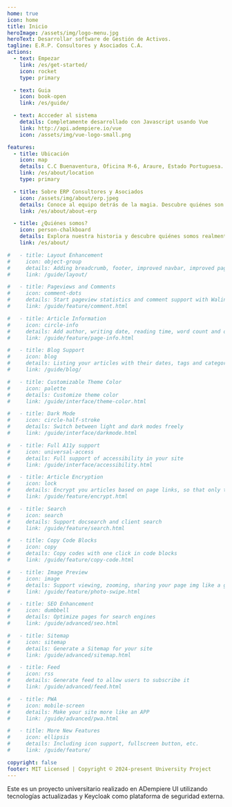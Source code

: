 ```yaml
---
home: true
icon: home
title: Inicio
heroImage: /assets/img/logo-menu.jpg
heroText: Desarrollar software de Gestión de Activos.
tagline: E.R.P. Consultores y Asociados C.A.
actions:
  - text: Empezar
    link: /es/get-started/
    icon: rocket
    type: primary

  - text: Guia
    icon: book-open
    link: /es/guide/

  - text: Accceder al sistema
    details: Completamente desarrollado con Javascript usando Vue
    link: http://api.adempiere.io/vue
    icon: /assets/img/vue-logo-small.png

features:
  - title: Ubicación 
    icon: map
    details: C.C Buenaventura, Oficina M-6, Araure, Estado Portuguesa. Venezuela.
    link: /es/about/location
    type: primary 

  - title: Sobre ERP Consultores y Asociados
    icon: /assets/img/about/erp.jpeg
    details: Conoce al equipo detrás de la magia. Descubre quiénes son los artífices que hacen posible este proyecto.
    link: /es/about/about-erp

  - title: ¿Quiénes somos?
    icon: person-chalkboard
    details: Explora nuestra historia y descubre quiénes somos realmente
    link: /es/about/

#   - title: Layout Enhancement
#     icon: object-group
#     details: Adding breadcrumb, footer, improved navbar, improved page nav and etc.
#     link: /guide/layout/

#   - title: Pageviews and Comments
#     icon: comment-dots
#     details: Start pageview statistics and comment support with Waline
#     link: /guide/feature/comment.html

#   - title: Article Information
#     icon: circle-info
#     details: Add author, writing date, reading time, word count and other information to your article
#     link: /guide/feature/page-info.html

#   - title: Blog Support
#     icon: blog
#     details: Listing your articles with their dates, tags and categories with some awesome layouts
#     link: /guide/blog/

#   - title: Customizable Theme Color
#     icon: palette
#     details: Customize theme color
#     link: /guide/interface/theme-color.html

#   - title: Dark Mode
#     icon: circle-half-stroke
#     details: Switch between light and dark modes freely
#     link: /guide/interface/darkmode.html

#   - title: Full A11y support
#     icon: universal-access
#     details: Full support of accessibility in your site
#     link: /guide/interface/accessibility.html

#   - title: Article Encryption
#     icon: lock
#     details: Encrypt you articles based on page links, so that only the one you want could see them
#     link: /guide/feature/encrypt.html

#   - title: Search
#     icon: search
#     details: Support docsearch and client search
#     link: /guide/feature/search.html

#   - title: Copy Code Blocks
#     icon: copy
#     details: Copy codes with one click in code blocks
#     link: /guide/feature/copy-code.html

#   - title: Image Preview
#     icon: image
#     details: Support viewing, zooming, sharing your page img like a gallery
#     link: /guide/feature/photo-swipe.html

#   - title: SEO Enhancement
#     icon: dumbbell
#     details: Optimize pages for search engines
#     link: /guide/advanced/seo.html

#   - title: Sitemap
#     icon: sitemap
#     details: Generate a Sitemap for your site
#     link: /guide/advanced/sitemap.html

#   - title: Feed
#     icon: rss
#     details: Generate feed to allow users to subscribe it
#     link: /guide/advanced/feed.html

#   - title: PWA
#     icon: mobile-screen
#     details: Make your site more like an APP
#     link: /guide/advanced/pwa.html

#   - title: More New Features
#     icon: ellipsis
#     details: Including icon support, fullscreen button, etc.
#     link: /guide/feature/

copyright: false
footer: MIT Licensed | Copyright © 2024-present University Project
---
```


Este es un proyecto universitario realizado en ADempiere UI <i class="fa-brands fa-vuejs" style="color: #63E6BE;"></i> utilizando tecnologías actualizadas y Keycloak como plataforma de seguridad externa.

